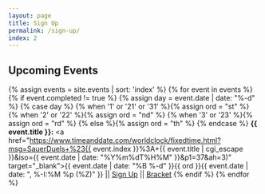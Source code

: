 ```yaml
---
layout: page
title: Sign Up
permalink: /sign-up/
index: 2
---
```

## Upcoming Events

{% assign events = site.events | sort: 'index' %}
{% for event in events %}
  {% if event.completed != true %}
    {% assign day = event.date | date: "%-d"  %}
    {% case day %}
      {% when '1' or '21' or '31' %}{% assign ord = "st" %}
      {% when '2' or '22' %}{% assign ord = "nd" %}
      {% when '3' or '23' %}{% assign ord = "rd" %}
      {% else %}{% assign ord = "th" %}
    {% endcase %}
**{{ event.title }}:** <a href="https://www.timeanddate.com/worldclock/fixedtime.html?msg=SauerDuels+%23{{ event.index }}%3A+{{ event.title | cgi_escape }}&iso={{ event.date | date: "%Y%m%dT%H%M" }}&p1=37&ah=3)" target="_blank">{{ event.date | date: "%B %-d" }}{{ ord }}{{ event.date | date: ", %-I:%M %p (%Z)" }}</a> \|\| <a href="{{ event.signupurl }}" target="_blank">Sign Up</a> \|\| <a href="{{ event.bracketurl }}" target="_blank">Bracket</a>
  {% endif %}
{% endfor %}
